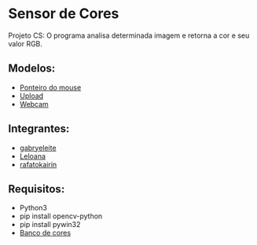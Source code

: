 # Sensor de Cores

Projeto CS: O programa analisa determinada imagem e retorna a cor e seu valor RGB.

## Modelos:
- [Ponteiro do mouse](https://github.com/sb-uel/Sensor_Cor/blob/main/Ponteiro.py)
- [Upload]()
- [Webcam](https://github.com/sb-uel/Sensor_Cor/blob/main/Webcam.py)

## Integrantes: 
- [gabryeleite](https://github.com/gabryeleite)
- [Leloana](https://github.com/Leloana)
- [rafatokairin](https://github.com/rafatokairin)

## Requisitos:
- Python3
- pip install opencv-python
- pip install pywin32 
- [Banco de cores](https://github.com/sb-uel/Sensor_Cor/blob/main/BancoCores.py)
